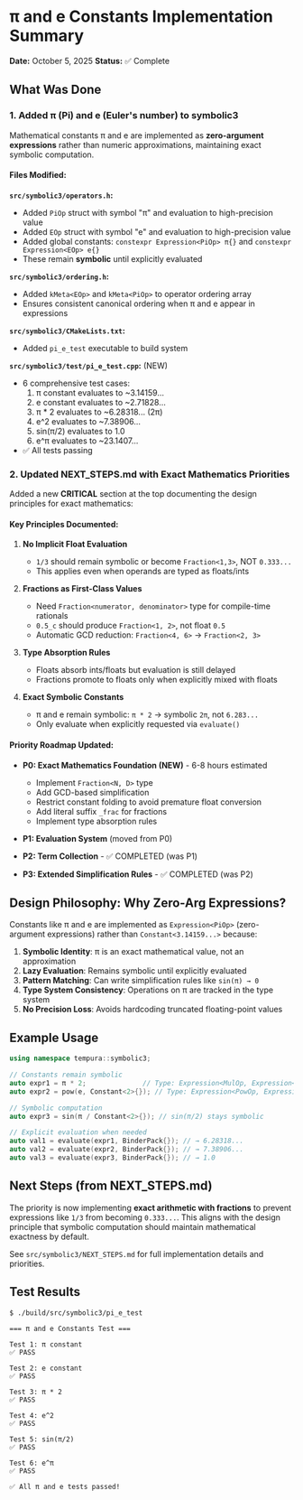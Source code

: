 # π and e Constants Implementation Summary

**Date:** October 5, 2025
**Status:** ✅ Complete

## What Was Done

### 1. Added π (Pi) and e (Euler's number) to symbolic3

Mathematical constants π and e are implemented as **zero-argument expressions** rather than numeric approximations, maintaining exact symbolic computation.

#### Files Modified:

**`src/symbolic3/operators.h`:**

- Added `PiOp` struct with symbol "π" and evaluation to high-precision value
- Added `EOp` struct with symbol "e" and evaluation to high-precision value
- Added global constants: `constexpr Expression<PiOp> π{}` and `constexpr Expression<EOp> e{}`
- These remain **symbolic** until explicitly evaluated

**`src/symbolic3/ordering.h`:**

- Added `kMeta<EOp>` and `kMeta<PiOp>` to operator ordering array
- Ensures consistent canonical ordering when π and e appear in expressions

**`src/symbolic3/CMakeLists.txt`:**

- Added `pi_e_test` executable to build system

**`src/symbolic3/test/pi_e_test.cpp`:** (NEW)

- 6 comprehensive test cases:
  1. π constant evaluates to ~3.14159...
  2. e constant evaluates to ~2.71828...
  3. π \* 2 evaluates to ~6.28318... (2π)
  4. e^2 evaluates to ~7.38906...
  5. sin(π/2) evaluates to 1.0
  6. e^π evaluates to ~23.1407...
- ✅ All tests passing

### 2. Updated NEXT_STEPS.md with Exact Mathematics Priorities

Added a new **CRITICAL** section at the top documenting the design principles for exact mathematics:

#### Key Principles Documented:

1. **No Implicit Float Evaluation**

   - `1/3` should remain symbolic or become `Fraction<1,3>`, NOT `0.333...`
   - This applies even when operands are typed as floats/ints

2. **Fractions as First-Class Values**

   - Need `Fraction<numerator, denominator>` type for compile-time rationals
   - `0.5_c` should produce `Fraction<1, 2>`, not float `0.5`
   - Automatic GCD reduction: `Fraction<4, 6>` → `Fraction<2, 3>`

3. **Type Absorption Rules**

   - Floats absorb ints/floats but evaluation is still delayed
   - Fractions promote to floats only when explicitly mixed with floats

4. **Exact Symbolic Constants**
   - π and e remain symbolic: `π * 2` → symbolic `2π`, not `6.283...`
   - Only evaluate when explicitly requested via `evaluate()`

#### Priority Roadmap Updated:

- **P0: Exact Mathematics Foundation (NEW)** - 6-8 hours estimated

  - Implement `Fraction<N, D>` type
  - Add GCD-based simplification
  - Restrict constant folding to avoid premature float conversion
  - Add literal suffix `_frac` for fractions
  - Implement type absorption rules

- **P1: Evaluation System** (moved from P0)
- **P2: Term Collection** - ✅ COMPLETED (was P1)
- **P3: Extended Simplification Rules** - ✅ COMPLETED (was P2)

## Design Philosophy: Why Zero-Arg Expressions?

Constants like π and e are implemented as `Expression<PiOp>` (zero-argument expressions) rather than `Constant<3.14159...>` because:

1. **Symbolic Identity**: π is an exact mathematical value, not an approximation
2. **Lazy Evaluation**: Remains symbolic until explicitly evaluated
3. **Pattern Matching**: Can write simplification rules like `sin(π) → 0`
4. **Type System Consistency**: Operations on π are tracked in the type system
5. **No Precision Loss**: Avoids hardcoding truncated floating-point values

## Example Usage

```cpp
using namespace tempura::symbolic3;

// Constants remain symbolic
auto expr1 = π * 2;              // Type: Expression<MulOp, Expression<PiOp>, Constant<2>>
auto expr2 = pow(e, Constant<2>{}); // Type: Expression<PowOp, Expression<EOp>, Constant<2>>

// Symbolic computation
auto expr3 = sin(π / Constant<2>{}); // sin(π/2) stays symbolic

// Explicit evaluation when needed
auto val1 = evaluate(expr1, BinderPack{}); // → 6.28318...
auto val2 = evaluate(expr2, BinderPack{}); // → 7.38906...
auto val3 = evaluate(expr3, BinderPack{}); // → 1.0
```

## Next Steps (from NEXT_STEPS.md)

The priority is now implementing **exact arithmetic with fractions** to prevent expressions like `1/3` from becoming `0.333...`. This aligns with the design principle that symbolic computation should maintain mathematical exactness by default.

See `src/symbolic3/NEXT_STEPS.md` for full implementation details and priorities.

## Test Results

```
$ ./build/src/symbolic3/pi_e_test

=== π and e Constants Test ===

Test 1: π constant
✅ PASS

Test 2: e constant
✅ PASS

Test 3: π * 2
✅ PASS

Test 4: e^2
✅ PASS

Test 5: sin(π/2)
✅ PASS

Test 6: e^π
✅ PASS

✅ All π and e tests passed!
```
